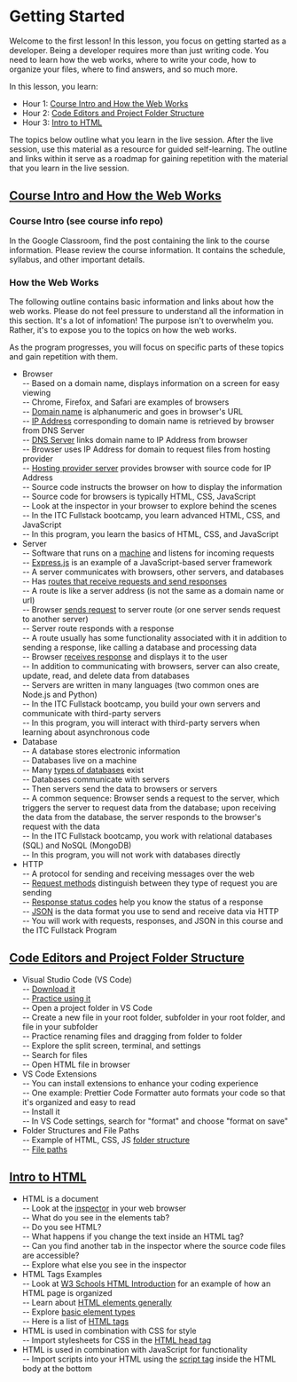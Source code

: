 # Getting Started  

Welcome to the first lesson! In this lesson, you focus on getting started as a developer. Being a developer requires more than just writing code. You need to learn how the web works, where to write your code, how to organize your files, where to find answers, and so much more.

In this lesson, you learn:

- Hour 1: [Course Intro and How the Web Works](#course-intro-and-how-the-web-works)    
- Hour 2: [Code Editors and Project Folder Structure ](#code-editors-and-project-folder-structure)   
- Hour 3: [Intro to HTML](#intro-to-html)  

The topics below outline what you learn in the live session. After the live session, use this material as a resource for guided self-learning. The outline and links within it serve as a roadmap for gaining repetition with the material that you learn in the live session. 

## [Course Intro and How the Web Works](#course-intro-and-how-the-web-works)  
  
### Course Intro (see course info repo)

In the Google Classroom, find the post containing the link to the course information. Please review the course information. It contains the schedule, syllabus, and other important details.
  
### How the Web Works

The following outline contains basic information and links about how the web works. Please do not feel pressure to understand all the information in this section. It's a lot of infomation! The purpose isn't to overwhelm you. Rather, it's to expose you to the topics on how the web works. 

As the program progresses, you will focus on specific parts of these topics and gain repetition with them.  
  
  - Browser  
    -- Based on a domain name, displays information on a screen for easy viewing  
    -- Chrome, Firefox, and Safari are examples of browsers  
    -- [Domain name](https://en.wikipedia.org/wiki/Domain_name) is alphanumeric and goes in browser's URL  
    -- [IP Address](https://en.wikipedia.org/wiki/IP_address) corresponding to domain name is retrieved by browser from DNS Server   
    -- [DNS Server](https://en.wikipedia.org/wiki/Domain_Name_System) links domain name to IP Address from browser  
    -- Browser uses IP Address for domain to request files from hosting provider  
    -- [Hosting provider server](https://en.wikipedia.org/wiki/Web_hosting_service) provides browser with source code for IP Address  
    -- Source code instructs the browser on how to display the information     
    -- Source code for browsers is typically HTML, CSS, JavaScript  
    -- Look at the inspector in your browser to explore behind the scenes  
    -- In the ITC Fullstack bootcamp, you learn advanced HTML, CSS, and JavaScript   
    -- In this program, you learn the basics of HTML, CSS, and JavaScript   
  - Server  
    -- Software that runs on a [machine](https://media.geeksforgeeks.org/wp-content/uploads/20200429161002/server-image-1.png) and listens for incoming requests   
    -- [Express.js](https://expressjs.com/en/starter/hello-world.html) is an example of a JavaScript-based server framework  
    -- A server communicates with browsers, other servers, and databases  
    -- Has [routes that receive requests and send responses](https://expressjs.com/en/starter/basic-routing.html)  
    -- A route is like a server address (is not the same as a domain name or url)  
    -- Browser [sends request](https://developer.mozilla.org/en-US/docs/Web/API/Fetch_API/Using_Fetch) to server route (or one server sends request to another server)  
    -- Server route responds with a response  
    -- A route usually has some functionality associated with it in addition to sending a response, like calling a database and processing data  
    -- Browser [receives response](https://developer.mozilla.org/en-US/docs/Web/API/Fetch_API/Using_Fetch#checking_that_the_fetch_was_successful) and displays it to the user  
    -- In addition to communicating with browsers, server can also create, update, read, and delete data from databases  
    -- Servers are written in many languages (two common ones are Node.js and Python)  
    -- In the ITC Fullstack bootcamp, you build your own servers and communicate with third-party servers  
    -- In this program, you will interact with third-party servers when learning about asynchronous code  
  - Database  
    -- A database stores electronic information  
    -- Databases live on a machine  
    -- Many [types of databases](https://www.guru99.com/introduction-to-database-sql.html) exist  
    -- Databases communicate with servers  
    -- Then servers send the data to browsers or servers  
    -- A common sequence: Browser sends a request to the server, which triggers the server to request data from the database; upon receiving the data from the database, the server responds to the browser's request with the data   
    -- In the ITC Fullstack bootcamp, you work with relational databases (SQL) and NoSQL (MongoDB)  
    -- In this program, you will not work with databases directly  
  - HTTP  
    -- A protocol for sending and receiving messages over the web  
    -- [Request methods](https://www.w3schools.com/tags/ref_httpmethods.asp) distinguish between they type of request you are sending  
    -- [Response status codes](https://developer.mozilla.org/en-US/docs/Web/HTTP/Status) help you know the status of a response  
    -- [JSON](https://www.w3schools.com/whatis/whatis_json.asp) is the data format you use to send and receive data via HTTP  
    -- You will work with requests, responses, and JSON in this course and the ITC Fullstack Program  
  
## [Code Editors and Project Folder Structure](#code-editors-and-project-folder-structure)  
  - Visual Studio Code (VS Code)  
    -- [Download it](https://code.visualstudio.com/)   
    -- [Practice using it](https://code.visualstudio.com/docs/introvideos/basics)  
    -- Open a project folder in VS Code  
    -- Create a new file in your root folder, subfolder in your root folder, and file in your subfolder  
    -- Practice renaming files and dragging from folder to folder  
    -- Explore the split screen, terminal, and settings  
    -- Search for files  
    -- Open HTML file in browser  
  - VS Code Extensions  
    -- You can install extensions to enhance your coding experience  
    -- One example: Prettier Code Formatter auto formats your code so that it's organized and easy to read   
    -- Install it  
    -- In VS Code settings, search for "format" and choose "format on save"  
  - Folder Structures and File Paths  
    -- Example of HTML, CSS, JS [folder structure](https://developer.mozilla.org/en-US/docs/Learn/Getting_started_with_the_web/Dealing_with_files)  
    -- [File paths](https://www.w3schools.com/html/html_filepaths.asp)   

## [Intro to HTML](#intro-to-html)   
  - HTML is a document  
    -- Look at the [inspector](https://developer.mozilla.org/en-US/docs/Learn/Common_questions/What_are_browser_developer_tools) in your web browser   
    -- What do you see in the elements tab?  
    -- Do you see HTML?  
    -- What happens if you change the text inside an HTML tag?  
    -- Can you find another tab in the inspector where the source code files are accessible?  
    -- Explore what else you see in the inspector  
  - HTML Tags Examples  
    -- Look at [W3 Schools HTML Introduction](https://www.w3schools.com/html/html_intro.asp) for an example of how an HTML page is organized  
    -- Learn about [HTML elements generally](https://www.w3schools.com/html/html_elements.asp)  
    -- Explore [basic element types](https://www.w3schools.com/html/html_basic.asp)  
    -- Here is a list of [HTML tags](https://www.w3schools.com/tags/default.asp)  
  - HTML is used in combination with CSS for style  
    -- Import stylesheets for CSS in the [HTML head tag](https://www.w3schools.com/html/html_head.asp)  
  - HTML is used in combination with JavaScript for functionality  
    -- Import scripts into your HTML using the [script tag](https://www.w3schools.com/html/html_scripts.asp) inside the HTML body at the bottom   

